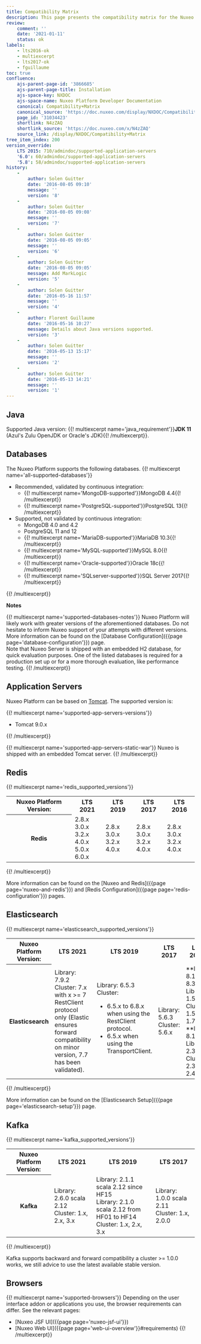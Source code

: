 ```yaml
---
title: Compatibility Matrix
description: This page presents the compatibility matrix for the Nuxeo Platform.
review:
    comment: ''
    date: '2021-01-11'
    status: ok
labels:
    - lts2016-ok
    - multiexcerpt
    - lts2017-ok
    - fguillaume
toc: true
confluence:
    ajs-parent-page-id: '3866685'
    ajs-parent-page-title: Installation
    ajs-space-key: NXDOC
    ajs-space-name: Nuxeo Platform Developer Documentation
    canonical: Compatibility+Matrix
    canonical_source: 'https://doc.nuxeo.com/display/NXDOC/Compatibility+Matrix'
    page_id: '31034423'
    shortlink: N4zZAQ
    shortlink_source: 'https://doc.nuxeo.com/x/N4zZAQ'
    source_link: /display/NXDOC/Compatibility+Matrix
tree_item_index: 200
version_override:
    LTS 2015: 710/admindoc/supported-application-servers
    '6.0': 60/admindoc/supported-application-servers
    '5.8': 58/admindoc/supported-application-servers
history:
    -
        author: Solen Guitter
        date: '2016-08-05 09:10'
        message: ''
        version: '8'
    -
        author: Solen Guitter
        date: '2016-08-05 09:08'
        message: ''
        version: '7'
    -
        author: Solen Guitter
        date: '2016-08-05 09:05'
        message: ''
        version: '6'
    -
        author: Solen Guitter
        date: '2016-08-05 09:05'
        message: Add MarkLogic
        version: '5'
    -
        author: Solen Guitter
        date: '2016-05-16 11:57'
        message: ''
        version: '4'
    -
        author: Florent Guillaume
        date: '2016-05-16 10:27'
        message: Details about Java versions supported.
        version: '3'
    -
        author: Solen Guitter
        date: '2016-05-13 15:17'
        message: ''
        version: '2'
    -
        author: Solen Guitter
        date: '2016-05-13 14:21'
        message: ''
        version: '1'
---
```

## Java

Supported Java version: {{! multiexcerpt name='java_requirement'}}**JDK 11** (Azul's Zulu OpenJDK or Oracle's JDK){{! /multiexcerpt}}.

## Databases

The Nuxeo Platform supports the following databases.
{{! multiexcerpt name='all-supported-databases'}}
<ul>
  <li>
    Recommended, validated by continuous integration:
    <ul>
      <li>{{! multiexcerpt name='MongoDB-supported'}}MongoDB 4.4{{! /multiexcerpt}}</li>
      <li>{{! multiexcerpt name='PostgreSQL-supported'}}PostgreSQL 13{{! /multiexcerpt}}</li>
    </ul>
  </li>
  <li>
    Supported, not validated by continuous integration:
    <ul>
      <li>MongoDB 4.0 and 4.2</li>
      <li>PostgreSQL 11 and 12</li>
      <li>{{! multiexcerpt name='MariaDB-supported'}}MariaDB 10.3{{! /multiexcerpt}}</li>
      <li>{{! multiexcerpt name='MySQL-supported'}}MySQL 8.0{{! /multiexcerpt}}</li>
      <li>{{! multiexcerpt name='Oracle-supported'}}Oracle 18c{{! /multiexcerpt}}</li>
      <li>{{! multiexcerpt name='SQLserver-supported'}}SQL Server 2017{{! /multiexcerpt}}</li>
    </ul>
  </li>
</ul>
{{! /multiexcerpt}}

**Notes**

{{! multiexcerpt name='supported-databases-notes'}}
Nuxeo Platform will likely work with greater versions of the aforementioned databases. Do not hesitate to inform Nuxeo support of your attempts with different versions.
More information can be found on the [Database Configuration]({{page page='database-configuration'}}) page.<br/>
Note that Nuxeo Server is shipped with an embedded H2 database, for quick evaluation purposes. One of the listed databases is required for a production set up or for a more thorough evaluation, like performance testing.
{{! /multiexcerpt}}

## Application Servers

Nuxeo Platform can be based on [Tomcat](http://tomcat.apache.org/). The supported version is:

{{! multiexcerpt name='supported-app-servers-versions'}}
<ul>
  <li>Tomcat 9.0.x</li>
</ul>
{{! /multiexcerpt}}

{{! multiexcerpt name='supported-app-servers-static-war'}}
Nuxeo is shipped with an embedded Tomcat server.
{{! /multiexcerpt}}

## Redis

{{! multiexcerpt name='redis_supported_versions'}}
<div class="table-scroll">
  <table class="hover">
    <tbody>
      <tr>
        <th colspan="1">Nuxeo Platform Version:</th>
        <th colspan="1">LTS 2021</th>
        <th colspan="1">LTS 2019</th>
        <th colspan="1">LTS 2017</th>
        <th colspan="1">LTS 2016</th>
      </tr>
      <tr>
        <th colspan="1">Redis</th>
        <td colspan="1">2.8.x <br />
          3.0.x <br />
          3.2.x <br />
          4.0.x <br />
          5.0.x <br />
          6.0.x
        </td>
        <td colspan="1">2.8.x <br />
          3.0.x <br />
          3.2.x <br />
          4.0.x
        </td>
        <td colspan="1">2.8.x <br />
          3.0.x <br />
          3.2.x <br />
          4.0.x
        </td>
        <td colspan="1">2.8.x <br />
          3.0.x <br />
          3.2.x <br />
          4.0.x
        </td>
      </tr>
    </tbody>
  </table>
</div>
{{! /multiexcerpt}}

More information can be found on the [Nuxeo and Redis]({{page page='nuxeo-and-redis'}}) and [Redis Configuration]({{page page='redis-configuration'}}) pages.

## Elasticsearch

{{! multiexcerpt name='elasticsearch_supported_versions'}}
<div class="table-scroll">
  <table class="hover">
    <tbody>
      <tr>
        <th colspan="1">Nuxeo Platform Version:</th>
        <th colspan="1">LTS 2021</th>
        <th colspan="1">LTS 2019</th>
        <th colspan="1">LTS 2017</th>
        <th colspan="1">LTS 2016</th>
      </tr>
      <tr>
        <th colspan="1">Elasticsearch</th>
        <td colspan="1">
          Library: 7.9.2<br/>
          Cluster: 7.x with x >= 7 RestClient protocol only (Elastic ensures forward compatibility on minor version, 7.7 has been validated).
        </td>
        <td colspan="1">
          Library: 6.5.3<br/>
          Cluster:
          <ul>
            <li>6.5.x to 6.8.x when using the RestClient protocol.</li>
            <li>6.5.x when using the TransportClient.</li>
          </ul>
        </td>
        <td colspan="1">
          Library: 5.6.3<br/>
          Cluster: 5.6.x
        </td>
        <td colspan="1">
          **From 8.1 to 8.3:**<br/>
          Library: 1.5.2<br/>
          Cluster: 1.5.2 to 1.7.x<br/>
          **From 8.10:**<br/>
          Library: 2.3.5<br />
          Cluster: 2.3.x to 2.4.x
        </td>
      </tr>
    </tbody>
  </table>
</div>
{{! /multiexcerpt}}

More information can be found on the [Elasticsearch Setup]({{page page='elasticsearch-setup'}}) page.

## Kafka

{{! multiexcerpt name='kafka_supported_versions'}}

<div class="table-scroll">
  <table class="hover">
    <tbody>
      <tr>
        <th colspan="1">Nuxeo Platform Version:</th>
        <th colspan="1">LTS 2021</th>
        <th colspan="1">LTS 2019</th>
        <th colspan="1">LTS 2017</th>
      </tr>
      <tr>
        <th colspan="1">Kafka</th>
        <td colspan="1">
          Library: 2.6.0 scala 2.12<br/>
          Cluster: 1.x, 2.x, 3.x
        </td>
        <td colspan="1">
          Library: 2.1.1 scala 2.12 since HF15<br/>
          Library: 2.1.0 scala 2.12 from HF01 to HF14<br/>
          Cluster: 1.x, 2.x, 3.x
        </td>
        <td colspan="1">
          Library: 1.0.0 scala 2.11<br/>
          Cluster: 1.x, 2.0.0
        </td>
      </tr>
    </tbody>
  </table>
</div>
{{! /multiexcerpt}}

Kafka supports backward and forward compatibility a cluster >= 1.0.0 works,
we still advice to use the latest available stable version.

## Browsers

{{! multiexcerpt name='supported-browsers'}}
Depending on the user interface addon or applications you use, the browser requirements can differ. See the relevant pages:

- [Nuxeo JSF UI]({{page page='nuxeo-jsf-ui'}})
- [Nuxeo Web UI]({{page page='web-ui-overview'}}#requirements)
{{! /multiexcerpt}}
